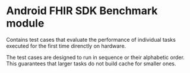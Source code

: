 # Android FHIR SDK Benchmark module

Contains test cases that evaluate the performance of individual tasks executed for the first time direnctly on hardware. 

The test cases are designed to run in sequence or their alphabetic order. This guarantees that larger tasks do not build cache for smaller ones. 
